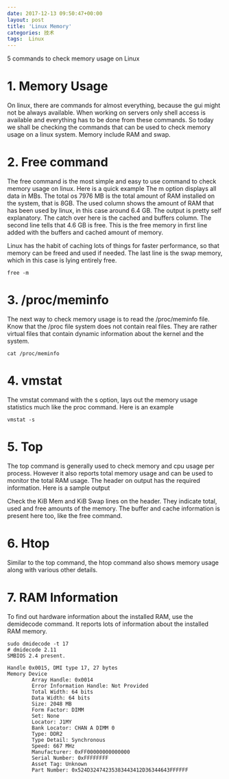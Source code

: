```yaml
---
date: 2017-12-13 09:50:47+00:00
layout: post
title: 'Linux Memory'
categories: 技术
tags:  Linux
---
```


5 commands to check memory usage on Linux

# 1. Memory Usage


On linux, there are commands for almost everything, because the gui might not be always available. When working on servers only shell access is available and everything has to be done from these commands. So today we shall be checking the commands that can be used to check memory usage on a linux system. Memory include RAM and swap.


# 2. Free command
The free command is the most simple and easy to use command to check memory usage on linux. Here is a quick example
The m option displays all data in MBs. The total os 7976 MB is the total amount of RAM installed on the system, that is 8GB. The used column shows the amount of RAM that has been used by linux, in this case around 6.4 GB. The output is pretty self explanatory. The catch over here is the cached and buffers column. The second line tells that 4.6 GB is free. This is the free memory in first line added with the buffers and cached amount of memory.

Linux has the habit of caching lots of things for faster performance, so that memory can be freed and used if needed.
The last line is the swap memory, which in this case is lying entirely free.

```
free -m
```

# 3. /proc/meminfo

The next way to check memory usage is to read the /proc/meminfo file. Know that the /proc file system does not contain real files. They are rather virtual files that contain dynamic information about the kernel and the system.
```
cat /proc/meminfo
```

# 4. vmstat
The vmstat command with the s option, lays out the memory usage statistics much like the proc command. Here is an example

```
vmstat -s
```


# 5. Top
The top command is generally used to check memory and cpu usage per process. However it also reports total memory usage and can be used to monitor the total RAM usage. The header on output has the required information. Here is a sample output

Check the KiB Mem and KiB Swap lines on the header. They indicate total, used and free amounts of the memory. The buffer and cache information is present here too, like the free command.

# 6. Htop
Similar to the top command, the htop command also shows memory usage along with various other details.



# 7. RAM Information

To find out hardware information about the installed RAM, use the demidecode command. It reports lots of information about the installed RAM memory.

```
sudo dmidecode -t 17
# dmidecode 2.11
SMBIOS 2.4 present.

Handle 0x0015, DMI type 17, 27 bytes
Memory Device
        Array Handle: 0x0014
        Error Information Handle: Not Provided
        Total Width: 64 bits
        Data Width: 64 bits
        Size: 2048 MB
        Form Factor: DIMM
        Set: None
        Locator: J1MY
        Bank Locator: CHAN A DIMM 0
        Type: DDR2
        Type Detail: Synchronous
        Speed: 667 MHz
        Manufacturer: 0xFF00000000000000
        Serial Number: 0xFFFFFFFF
        Asset Tag: Unknown
        Part Number: 0x524D32474235383443412D36344643FFFFFF
```		



